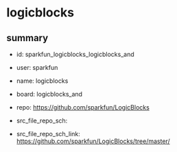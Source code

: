 # logicblocks
 
## summary 
* id: sparkfun_logicblocks_logicblocks_and
* user: sparkfun
* name: logicblocks
* board: logicblocks_and
* repo: https://github.com/sparkfun/LogicBlocks



* src_file_repo_sch: 
* src_file_repo_sch_link: https://github.com/sparkfun/LogicBlocks/tree/master/






